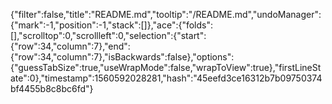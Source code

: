 {"filter":false,"title":"README.md","tooltip":"/README.md","undoManager":{"mark":-1,"position":-1,"stack":[]},"ace":{"folds":[],"scrolltop":0,"scrollleft":0,"selection":{"start":{"row":34,"column":7},"end":{"row":34,"column":7},"isBackwards":false},"options":{"guessTabSize":true,"useWrapMode":false,"wrapToView":true},"firstLineState":0},"timestamp":1560592028281,"hash":"45eefd3ce16312b7b09750374bf4455b8c8bc6fd"}